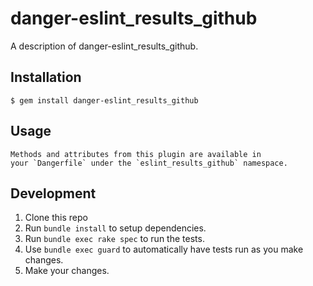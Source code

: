 # danger-eslint_results_github

A description of danger-eslint_results_github.

## Installation

    $ gem install danger-eslint_results_github

## Usage

    Methods and attributes from this plugin are available in
    your `Dangerfile` under the `eslint_results_github` namespace.

## Development

1. Clone this repo
2. Run `bundle install` to setup dependencies.
3. Run `bundle exec rake spec` to run the tests.
4. Use `bundle exec guard` to automatically have tests run as you make changes.
5. Make your changes.

